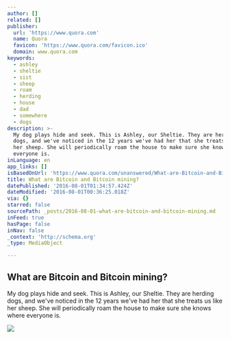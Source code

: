```yaml
---
author: []
related: []
publisher:
  url: 'https://www.quora.com'
  name: Quora
  favicon: 'https://www.quora.com/favicon.ico'
  domain: www.quora.com
keywords:
  - ashley
  - sheltie
  - sist
  - sheep
  - roam
  - herding
  - house
  - dad
  - somewhere
  - dogs
description: >-
  My dog plays hide and seek. This is Ashley, our Sheltie. They are herding
  dogs, and we've noticed in the 12 years we've had her that she treats us like
  her sheep. She will periodically roam the house to make sure she knows where
  everyone is.
inLanguage: en
app_links: []
isBasedOnUrl: 'https://www.quora.com/unanswered/What-are-Bitcoin-and-Bitcoin-mining'
title: What are Bitcoin and Bitcoin mining?
datePublished: '2016-08-01T01:34:57.424Z'
dateModified: '2016-08-01T00:36:25.018Z'
via: {}
starred: false
sourcePath: _posts/2016-08-01-what-are-bitcoin-and-bitcoin-mining.md
inFeed: true
hasPage: false
inNav: false
_context: 'http://schema.org'
_type: MediaObject

---
```

<article style=""><h1>What are Bitcoin and Bitcoin mining?</h1><p>My dog plays hide and seek. This is Ashley, our Sheltie. They are herding dogs, and we've noticed in the 12 years we've had her that she treats us like her sheep. She will periodically roam the house to make sure she knows where everyone is.</p><img src="https://qsf.ec.quoracdn.net/-images.new_grid.fb_share_default.pnge6dde9cfa6e03c43.png" /></article>